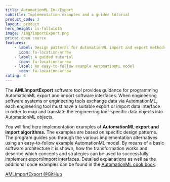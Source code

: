 ```yaml
---
title: AutomationML Im-/Export
subtitle: Implementation examples and a guided tutorial
product_code: 3
layout: product
hero_height: is-fullwidth
image: /img/importExport.png
price: open source
features:
    - label: Design patterns for AutomationML import and export methods	
      icon: fa-location-arrow
    - label: A guided tutorial
      icon: fa-location-arrow
    - label: An easy-to-follow example AutomationML model
      icon: fa-location-arrow
rating: 4
---
```


The **AMLImportExport** software tool provides guidance for programming AutomationML export and import software interfaces. When engineering software systems or engineering tools exchange data via AutomationML, each engineering tool must have a suitable export or import data interface in order to map and translate the engineering tool-specific data objects into AutomationML objects. 

You will find here implementation examples of **AutomationML export and import algorithms.** The examples are based on specific design patterns. The program guides you through the various implementation alternatives using an easy-to-follow example AutomationML model. By means of a basic software architecture it is shown, how the transformation works and describe which concepts and strategies can be used to successfully implement export/import interfaces. Detailed explanations as well as the additional code examples can be found in the [AutomationML cook book](https://www.degruyter.com/document/doi/10.1515/9783110745979/html).

[AMLImportExport @GitHub](https://github.com/AutomationML/AMLImportExport)

